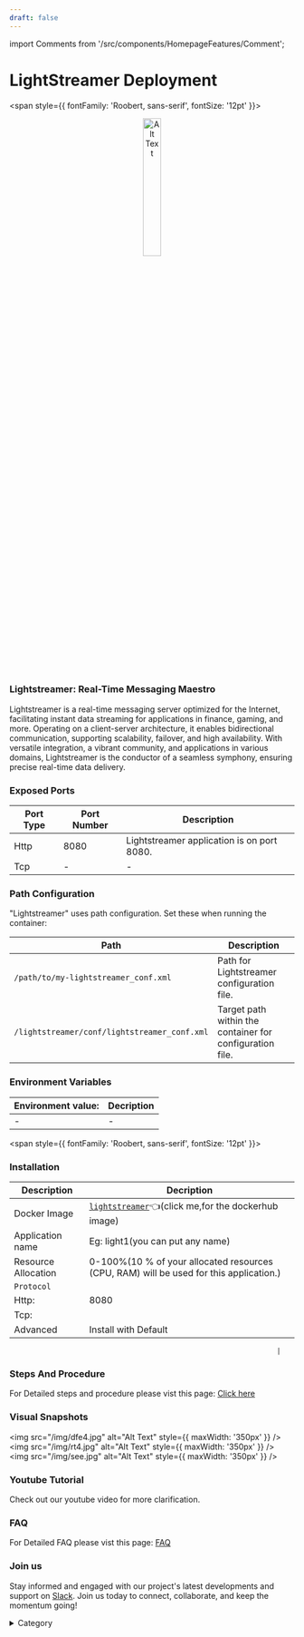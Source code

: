 ```yaml
---
draft: false
---
```

import Comments from '/src/components/HomepageFeatures/Comment';





# LightStreamer Deployment
<span style={{ fontFamily: 'Roobert, sans-serif', fontSize: '12pt' }}>

<p align="center">
  <img src="/img/fgrn.jpg" alt="Alt Text" width="25%"/>
</p> 

### Lightstreamer: Real-Time Messaging Maestro

Lightstreamer is a real-time messaging server optimized for the Internet, facilitating instant data streaming for applications in finance, gaming, and more. Operating on a client-server architecture, it enables bidirectional communication, supporting scalability, failover, and high availability. With versatile integration, a vibrant community, and applications in various domains, Lightstreamer is the conductor of a seamless symphony, ensuring precise real-time data delivery.

### Exposed Ports

| Port Type | Port Number | Description                                   |
| --------- | ----------- | --------------------------------------------- |
| Http      | 8080        | Lightstreamer application is on port 8080.    |
| Tcp       | -           | -             |

### Path Configuration

"Lightstreamer" uses path configuration. Set these when running the container:

| Path                                      | Description                                     |
| ----------------------------------------- | ----------------------------------------------- |
| `/path/to/my-lightstreamer_conf.xml`      | Path for Lightstreamer configuration file.      |
| `/lightstreamer/conf/lightstreamer_conf.xml` | Target path within the container for configuration file. |


### Environment Variables


|   **Environment value:**          | Decription                                                                                                               | 
| --------------------- | ------                                                                                                                   | 
|-       |  -                              |


</span>


<span style={{ fontFamily: 'Roobert, sans-serif', fontSize: '12pt' }}>

### Installation

|  Description          | Decription                                                                                                               | 
| --------------------- | ------                                                                                                                   | 
| Docker Image          |  [`lightstreamer`](https://hub.docker.com/\_/lightstreamer)👈(click me,for the dockerhub image)                                   |
| Application name      |  Eg: light1(you can put any name)                                                                                        | 
| Resource Allocation   |  0-100%(10 % of your allocated resources (CPU, RAM) will be used for this application.)                                  | 
| `Protocol`            |                                                                                                                          | 
|  Http:                | 8080                                                                                                                      |
|  Tcp:                 |                                                                                                                          | 
|    Advanced           |    Install with Default                                                                                                  |

                                                                      |


### Steps And Procedure

For Detailed steps and procedure please vist this page: [Click here](https://techscaleinfinite.github.io/introduction/cloud-float/Steps%20and%20procedure)




### Visual Snapshots
<img src="/img/dfe4.jpg" alt="Alt Text" style={{ maxWidth: '350px' }} /> <img src="/img/rt4.jpg" alt="Alt Text" style={{ maxWidth: '350px' }} /> <img src="/img/see.jpg" alt="Alt Text" style={{ maxWidth: '350px' }} />



### Youtube Tutorial&#x20;

Check out our youtube video for more clarification.



### FAQ

For Detailed FAQ please vist this page: [FAQ](https://techscaleinfinite.github.io/FAQ)

### Join us

Stay informed and engaged with our project's latest developments and support on [Slack](https://app.slack.com/client/T04QS32JX6E/C04QKEWE146). Join us today to connect, collaborate, and keep the momentum going!&#x20;





<details>

<summary>Category</summary>

Kubernetes, cloud computing, DevOps, cloud services, hosting platform, container orchestration, cloud infrastructure, cloud deployment, cloud management, cloud technology, cloud solutions  social networking, social media,lightstreamer

</details>

</span>


<Comments />